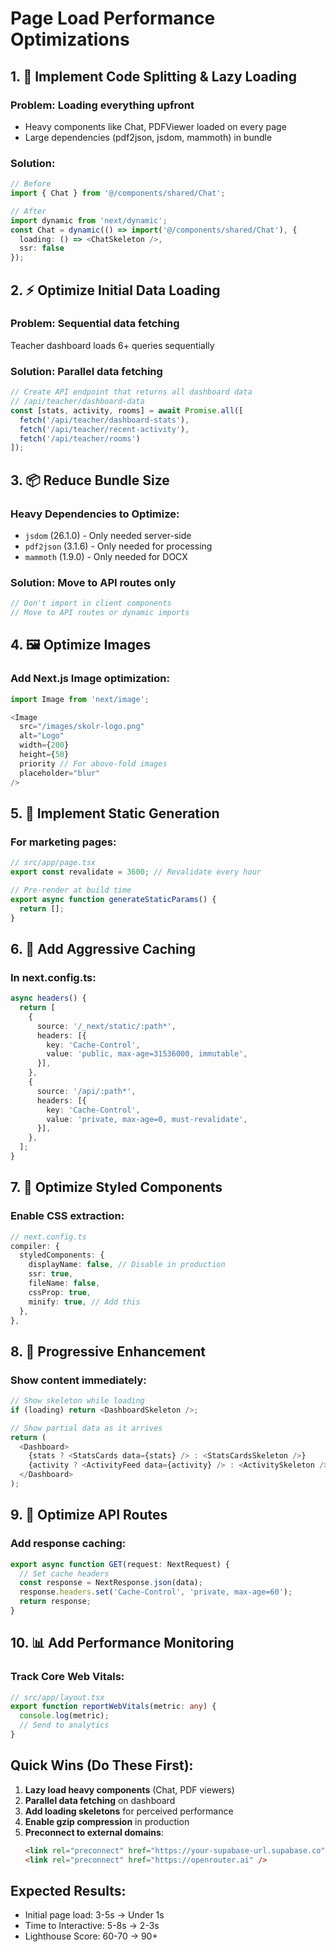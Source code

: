 # Page Load Performance Optimizations

## 1. 🎯 Implement Code Splitting & Lazy Loading

### Problem: Loading everything upfront
- Heavy components like Chat, PDFViewer loaded on every page
- Large dependencies (pdf2json, jsdom, mammoth) in bundle

### Solution:
```typescript
// Before
import { Chat } from '@/components/shared/Chat';

// After
import dynamic from 'next/dynamic';
const Chat = dynamic(() => import('@/components/shared/Chat'), {
  loading: () => <ChatSkeleton />,
  ssr: false
});
```

## 2. ⚡ Optimize Initial Data Loading

### Problem: Sequential data fetching
Teacher dashboard loads 6+ queries sequentially

### Solution: Parallel data fetching
```typescript
// Create API endpoint that returns all dashboard data
// /api/teacher/dashboard-data
const [stats, activity, rooms] = await Promise.all([
  fetch('/api/teacher/dashboard-stats'),
  fetch('/api/teacher/recent-activity'),
  fetch('/api/teacher/rooms')
]);
```

## 3. 📦 Reduce Bundle Size

### Heavy Dependencies to Optimize:
- `jsdom` (26.1.0) - Only needed server-side
- `pdf2json` (3.1.6) - Only needed for processing
- `mammoth` (1.9.0) - Only needed for DOCX

### Solution: Move to API routes only
```typescript
// Don't import in client components
// Move to API routes or dynamic imports
```

## 4. 🖼️ Optimize Images

### Add Next.js Image optimization:
```typescript
import Image from 'next/image';

<Image
  src="/images/skolr-logo.png"
  alt="Logo"
  width={200}
  height={50}
  priority // For above-fold images
  placeholder="blur"
/>
```

## 5. 🔄 Implement Static Generation

### For marketing pages:
```typescript
// src/app/page.tsx
export const revalidate = 3600; // Revalidate every hour

// Pre-render at build time
export async function generateStaticParams() {
  return [];
}
```

## 6. 💾 Add Aggressive Caching

### In next.config.ts:
```typescript
async headers() {
  return [
    {
      source: '/_next/static/:path*',
      headers: [{
        key: 'Cache-Control',
        value: 'public, max-age=31536000, immutable',
      }],
    },
    {
      source: '/api/:path*',
      headers: [{
        key: 'Cache-Control',
        value: 'private, max-age=0, must-revalidate',
      }],
    },
  ];
}
```

## 7. 🎨 Optimize Styled Components

### Enable CSS extraction:
```typescript
// next.config.ts
compiler: {
  styledComponents: {
    displayName: false, // Disable in production
    ssr: true,
    fileName: false,
    cssProp: true,
    minify: true, // Add this
  },
},
```

## 8. 🚦 Progressive Enhancement

### Show content immediately:
```typescript
// Show skeleton while loading
if (loading) return <DashboardSkeleton />;

// Show partial data as it arrives
return (
  <Dashboard>
    {stats ? <StatsCards data={stats} /> : <StatsCardsSkeleton />}
    {activity ? <ActivityFeed data={activity} /> : <ActivitySkeleton />}
  </Dashboard>
);
```

## 9. 🔧 Optimize API Routes

### Add response caching:
```typescript
export async function GET(request: NextRequest) {
  // Set cache headers
  const response = NextResponse.json(data);
  response.headers.set('Cache-Control', 'private, max-age=60');
  return response;
}
```

## 10. 📊 Add Performance Monitoring

### Track Core Web Vitals:
```typescript
// src/app/layout.tsx
export function reportWebVitals(metric: any) {
  console.log(metric);
  // Send to analytics
}
```

## Quick Wins (Do These First):

1. **Lazy load heavy components** (Chat, PDF viewers)
2. **Parallel data fetching** on dashboard
3. **Add loading skeletons** for perceived performance
4. **Enable gzip compression** in production
5. **Preconnect to external domains**:
   ```html
   <link rel="preconnect" href="https://your-supabase-url.supabase.co" />
   <link rel="preconnect" href="https://openrouter.ai" />
   ```

## Expected Results:
- Initial page load: 3-5s → Under 1s
- Time to Interactive: 5-8s → 2-3s
- Lighthouse Score: 60-70 → 90+